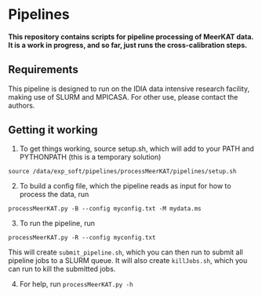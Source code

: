 # Pipelines

#### This repository contains scripts for pipeline processing of MeerKAT data. It is a work in progress, and so far, just runs the cross-calibration steps.

## Requirements

This pipeline is designed to run on the IDIA data intensive research facility, making use of SLURM and MPICASA. For other use, please contact the authors.

## Getting it working

1. To get things working, source setup.sh, which will add to your PATH and PYTHONPATH (this is a temporary solution)

```source /data/exp_soft/pipelines/processMeerKAT/pipelines/setup.sh```

2. To build a config file, which the pipeline reads as input for how to process the data, run

```processMeerKAT.py -B --config myconfig.txt -M mydata.ms```

3. To run the pipeline, run

```processMeerKAT.py -R --config myconfig.txt```

This will create `submit_pipeline.sh`, which you can then run to submit all pipeline jobs to a SLURM queue. It will also create `killJobs.sh`, which you can run to kill the submitted jobs.

4. For help, run
```processMeerKAT.py -h```
